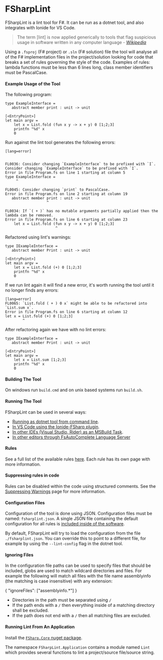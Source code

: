 # FSharpLint

FSharpLint is a lint tool for F#. It can be run as a dotnet tool, and also integrates with Ionide for VS Code.

> The term [lint] is now applied generically to tools that flag suspicious usage in software written in any computer language - [_Wikipedia_](http://en.wikipedia.org/wiki/Lint_(software))

Using a `.fsproj` (F# project) or `.sln` (F# solution) file the tool will analyse all of the F# implementation files in the project/solution looking for code that breaks a set of rules governing the style of the code. Examples of rules: lambda functions must be less than 6 lines long, class member identifiers must be PascalCase.

#### Example Usage of the Tool

The following program:

    type ExampleInterface =
       abstract member print : unit -> unit

    [<EntryPoint>]
    let main argv =
        let x = List.fold (fun x y -> x + y) 0 [1;2;3]
        printfn "%d" x
        0

Run against the lint tool generates the following errors:

	[lang=error]


    FL0036: Consider changing `ExampleInterface` to be prefixed with `I`.
    Consider changing `ExampleInterface` to be prefixed with `I`.
    Error in file Program.fs on line 1 starting at column 5
    type ExampleInterface =
         ^

    FL0045: Consider changing `print` to PascalCase.
    Error in file Program.fs on line 2 starting at column 19
       abstract member print : unit -> unit
                       ^

    FL0034: If `( + )` has no mutable arguments partially applied then the lambda can be removed.
    Error in file Program.fs on line 6 starting at column 23
        let x = List.fold (fun x y -> x + y) 0 [1;2;3]
                           ^

Refactored using lint's warnings:

    type IExampleInterface =
       abstract member Print : unit -> unit

    [<EntryPoint>]
    let main argv =
        let x = List.fold (+) 0 [1;2;3]
        printfn "%d" x
        0

If we run lint again it will find a new error, it's worth running the tool until it no longer finds any errors:

	[lang=error]
    FL0065: `List.fold ( + ) 0 x` might be able to be refactored into `List.sum x`.
    Error in file Program.fs on line 6 starting at column 12
    let x = List.fold (+) 0 [1;2;3]
            ^

After refactoring again we have with no lint errors:

    type IExampleInterface =
       abstract member Print : unit -> unit

    [<EntryPoint>]
    let main argv =
        let x = List.sum [1;2;3]
        printfn "%d" x
        0

#### Building The Tool

On windows run `build.cmd` and on unix based systems run `build.sh`.

#### Running The Tool

FSharpLint can be used in several ways:

* [Running as dotnet tool from command line](DotnetTool.html).
* [In VS Code using the Ionide-FSharp plugin](https://marketplace.visualstudio.com/items?itemName=Ionide.Ionide-fsharp).
* [In other IDEs (Visual Studio, Rider) as an MSBuild Task](MSBuildTask.html).
* [In other editors through FsAutoComplete Language Server](https://github.com/fsharp/FsAutoComplete)

#### Rules

See a full list of the available rules [here](Rules.html). Each rule has its own page with more information.

#### Suppressing rules in code

Rules can be disabled within the code using structured comments. See the [Suppressing Warnings](Suppression.html) page for more information.

#### Configuration Files

Configuration of the tool is done using JSON. Configuration files must be named: `fsharplint.json`. A single JSON file containing the default configuration for all rules is [included inside of the software](https://github.com/fsprojects/FSharpLint/blob/master/src/FSharpLint.Core/DefaultConfiguration.json).

By default, FSharpLint will try to load the configuration from the file `./fsharplint.json`. You can override this to point to a different file, for example by using the `--lint-config` flag in the dotnet tool.

#### Ignoring Files

In the configuration file paths can be used to specify files that should be included, globs are used to match wildcard directories and files. For example the following will match all files with the file name assemblyinfo (the matching is case insensitive) with any extension:

  { "ignoreFiles": ["assemblyinfo.*"] }

* Directories in the path must be separated using `/`
* If the path ends with a `/` then everything inside of a matching directory shall be excluded.
* If the path does not end with a `/` then all matching files are excluded.

#### Running Lint From An Application

Install the [`FSharp.Core` nuget package](https://www.nuget.org/packages/FSharpLint.Core/).

The namespace `FSharpLint.Application` contains a module named `Lint` which provides several functions
to lint a project/source file/source string.
